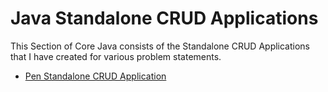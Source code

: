 # Java Standalone CRUD Applications

This Section of Core Java consists of the Standalone CRUD Applications that I have created for various problem statements.

- <a href="https://github.com/NilayPawale/Core-Java/tree/869eed4d1cb61b58f26e1e7c4d2b3df250584e8f/Standalone%20CRUD%20Applications/Pen_Standalone">Pen Standalone CRUD Application</a>
